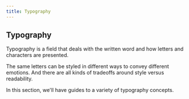 ```yaml
---
title: Typography
---
```

## Typography

Typography is a field that deals with the written word and how letters and characters are presented.

The same letters can be styled in different ways to convey different emotions. And there are all kinds of tradeoffs around style versus readability.

In this section, we'll have guides to a variety of typography concepts.


